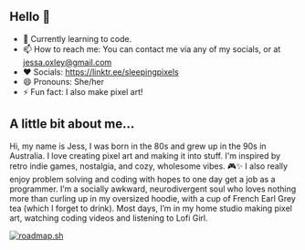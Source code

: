 ## Hello 👋
- 🌱 Currently learning to code.
- 📫 How to reach me: You can contact me via any of my socials, or at jessa.oxley@gmail.com
- ❤️ Socials: https://linktr.ee/sleepingpixels
- 😄 Pronouns: She/her
- ⚡ Fun fact: I also make pixel art! 

## A little bit about me...
Hi, my name is Jess, I was born in the 80s and grew up in the 90s in Australia. I love creating pixel art and making it into stuff. I'm inspired by retro indie games, nostalgia, and cozy, wholesome vibes. 🎮✨ I also really enjoy problem solving and coding with hopes to one day get a job as a programmer. I’m a socially awkward, neurodivergent soul who loves nothing more than curling up in my oversized hoodie, with a cup of French Earl Grey tea (which I forget to drink). Most days, I’m in my home studio making pixel art, watching coding videos and listening to Lofi Girl.

<!--
**roxire/Roxire** is a ✨ _special_ ✨ repository because its `README.md` (this file) appears on your GitHub profile.

Here are some ideas to get you started:

- 🔭 I’m currently working on ...
- 🌱 I’m currently on the roadmap to becoming a software developer.
- 👯 I’m looking to collaborate on ...
- 🤔 I’m looking for help with ...
- 💬 Ask me about ...
- 📫 How to reach me: You can contact me via any of my socials, or at jessa.oxley@gmail.com
- 😄 Pronouns: She/her
- ⚡ Fun fact: I also make pixel art! 
-->
[![roadmap.sh](https://roadmap.sh/card/wide/65f99cc3adfe42161730c407?variant=dark)](https://roadmap.sh)
